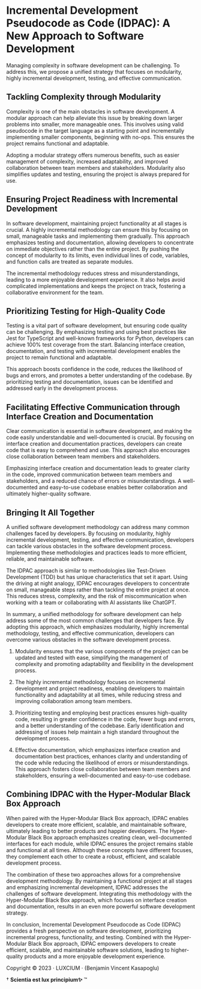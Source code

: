 # Incremental Development Pseudocode as Code (IDPAC): A New Approach to Software Development

Managing complexity in software development can be challenging. To address this, we propose a unified strategy that focuses on modularity, highly incremental development, testing, and effective communication.

## Tackling Complexity through Modularity

Complexity is one of the main obstacles in software development. A modular approach can help alleviate this issue by breaking down larger problems into smaller, more manageable ones. This involves using valid pseudocode in the target language as a starting point and incrementally implementing smaller components, beginning with no-ops. This ensures the project remains functional and adaptable.

Adopting a modular strategy offers numerous benefits, such as easier management of complexity, increased adaptability, and improved collaboration between team members and stakeholders. Modularity also simplifies updates and testing, ensuring the project is always prepared for use.

## Ensuring Project Readiness with Incremental Development

In software development, maintaining project functionality at all stages is crucial. A highly incremental methodology can ensure this by focusing on small, manageable tasks and implementing them gradually. This approach emphasizes testing and documentation, allowing developers to concentrate on immediate objectives rather than the entire project. By pushing the concept of modularity to its limits, even individual lines of code, variables, and function calls are treated as separate modules.

The incremental methodology reduces stress and misunderstandings, leading to a more enjoyable development experience. It also helps avoid complicated implementations and keeps the project on track, fostering a collaborative environment for the team.

## Prioritizing Testing for High-Quality Code

Testing is a vital part of software development, but ensuring code quality can be challenging. By emphasizing testing and using best practices like Jest for TypeScript and well-known frameworks for Python, developers can achieve 100% test coverage from the start. Balancing interface creation, documentation, and testing with incremental development enables the project to remain functional and adaptable.

This approach boosts confidence in the code, reduces the likelihood of bugs and errors, and promotes a better understanding of the codebase. By prioritizing testing and documentation, issues can be identified and addressed early in the development process.

## Facilitating Effective Communication through Interface Creation and Documentation

Clear communication is essential in software development, and making the code easily understandable and well-documented is crucial. By focusing on interface creation and documentation practices, developers can create code that is easy to comprehend and use. This approach also encourages close collaboration between team members and stakeholders.

Emphasizing interface creation and documentation leads to greater clarity in the code, improved communication between team members and stakeholders, and a reduced chance of errors or misunderstandings. A well-documented and easy-to-use codebase enables better collaboration and ultimately higher-quality software.

## Bringing It All Together

A unified software development methodology can address many common challenges faced by developers. By focusing on modularity, highly incremental development, testing, and effective communication, developers can tackle various obstacles in the software development process. Implementing these methodologies and practices leads to more efficient, reliable, and maintainable software.

The IDPAC approach is similar to methodologies like Test-Driven Development (TDD) but has unique characteristics that set it apart. Using the driving at night analogy, IDPAC encourages developers to concentrate on small, manageable steps rather than tackling the entire project at once. This reduces stress, complexity, and the risk of miscommunication when working with a team or collaborating with AI assistants like ChatGPT.

In summary, a unified methodology for software development can help address some of the most common challenges that developers face. By adopting this approach, which emphasizes modularity, highly incremental methodology, testing, and effective communication, developers can overcome various obstacles in the software development process.

1. Modularity ensures that the various components of the project can be updated and tested with ease, simplifying the management of complexity and promoting adaptability and flexibility in the development process.

2. The highly incremental methodology focuses on incremental development and project readiness, enabling developers to maintain functionality and adaptability at all times, while reducing stress and improving collaboration among team members.

3. Prioritizing testing and employing best practices ensures high-quality code, resulting in greater confidence in the code, fewer bugs and errors, and a better understanding of the codebase. Early identification and addressing of issues help maintain a high standard throughout the development process.

4. Effective documentation, which emphasizes interface creation and documentation best practices, enhances clarity and understanding of the code while reducing the likelihood of errors or misunderstandings. This approach fosters close collaboration between team members and stakeholders, ensuring a well-documented and easy-to-use codebase.

## Combining IDPAC with the Hyper-Modular Black Box Approach

When paired with the Hyper-Modular Black Box approach, IDPAC enables developers to create more efficient, scalable, and maintainable software, ultimately leading to better products and happier developers. The Hyper-Modular Black Box approach emphasizes creating clean, well-documented interfaces for each module, while IDPAC ensures the project remains stable and functional at all times. Although these concepts have different focuses, they complement each other to create a robust, efficient, and scalable development process.

The combination of these two approaches allows for a comprehensive development methodology. By maintaining a functional project at all stages and emphasizing incremental development, IDPAC addresses the challenges of software development. Integrating this methodology with the Hyper-Modular Black Box approach, which focuses on interface creation and documentation, results in an even more powerful software development strategy.

In conclusion, Incremental Development Pseudocode as Code (IDPAC) provides a fresh perspective on software development, prioritizing incremental progress, functionality, and testing. Combined with the Hyper-Modular Black Box approach, IDPAC empowers developers to create efficient, scalable, and maintainable software solutions, leading to higher-quality products and a more enjoyable development experience.

Copyright © 2023 · LUXCIUM · (Benjamin Vincent Kasapoglu)

† **Scientia est lux principium✨** ™
